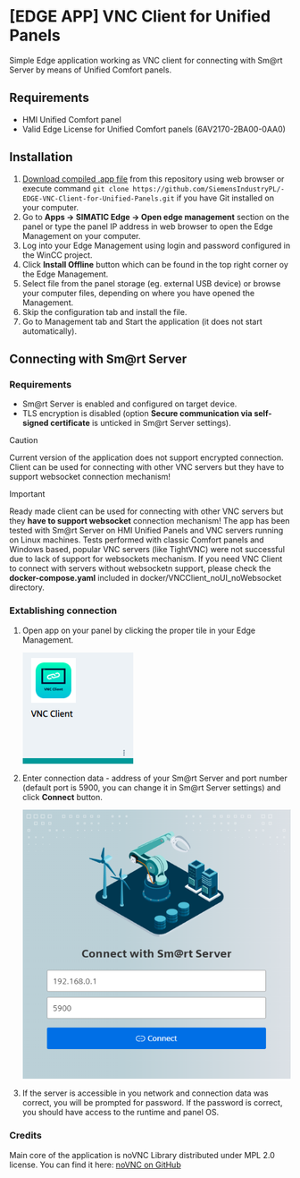 # [EDGE APP] VNC Client for Unified Panels
Simple Edge application working as VNC client for connecting with Sm@rt Server by means of Unified Comfort panels.

## Requirements
- HMI Unified Comfort panel
- Valid Edge License for Unified Comfort panels (6AV2170-2BA00-0AA0)

## Installation
1. [Download compiled .app file](https://github.com/SiemensIndustryPL/-EDGE-VNC-Client-for-Unified-Panels/raw/main/VNCClient_ForUnifiedPanels.app?download=) from this repository using web browser or execute command `git clone https://github.com/SiemensIndustryPL/-EDGE-VNC-Client-for-Unified-Panels.git` if you have Git installed on your computer.
2. Go to **Apps -> SIMATIC Edge -> Open edge management** section on the panel or type the panel IP address in web browser to open the Edge Management on your computer.
3. Log into your Edge Management using login and password configured in the WinCC project.
4. Click **Install Offline** button which can be found in the top right corner oy the Edge Management.
5. Select file from the panel storage (eg. external USB device) or browse your computer files, depending on where you have opened the Management.
6. Skip the configuration tab and install the file.
7. Go to Management tab and Start the application (it does not start automatically).

## Connecting with Sm@rt Server
### Requirements
- Sm@rt Server is enabled and configured on target device.
- TLS encryption is disabled (option **Secure communication via self-signed certificate** is unticked in Sm@rt Server settings).
  
> [!CAUTION]
> Current version of the application does not support encrypted connection. Client can be used for connecting with other VNC servers but they have to support websocket connection mechanism!

> [!IMPORTANT]
> Ready made client can be used for connecting with other VNC servers but they **have to support websocket** connection mechanism! The app has been tested with Sm@rt Server on HMI Unified Panels and VNC servers running on Linux machines. Tests performed with classic Comfort panels and Windows based, popular VNC servers (like TightVNC) were not successful due to lack of support for websockets mechanism.
> If you need VNC Client to connect with servers without websocketn support, please check the **docker-compose.yaml** included in docker/VNCClient_noUI_noWebsocket directory.

### Extablishing connection
1. Open app on your panel by clicking the proper tile in your Edge Management.
   
   ![Application tile in Edge Management](https://github.com/SiemensIndustryPL/-EDGE-VNC-Client-for-Unified-Panels/blob/main/src/apptile.png)
3. Enter connection data - address of your Sm@rt Server and port number (default port is 5900, you can change it in Sm@rt Server settings) and click **Connect** button.
   
   ![Connection window](https://github.com/SiemensIndustryPL/-EDGE-VNC-Client-for-Unified-Panels/blob/main/src/connectionwindow.png)
5. If the server is accessible in you network and connection data was correct, you will be prompted for password. If the password is correct, you should have access to the runtime and panel OS.

### Credits
Main core of the application is noVNC Library distributed under MPL 2.0 license. You can find it here: [noVNC on GitHub](https://github.com/novnc/noVNC)

